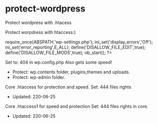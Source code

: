 # protect-wordpress
Protect wordpress with .htacess


Protect worpdress with htaccess:)

require_once(ABSPATH.'wp-settings.php');
ini_set('display_errors','Off');
ini_set('error_reporting',E_ALL);
define('DISALLOW_FILE_EDIT',true);
define('DISALLOW_FILE_MODS',true);
ob_start();
?>

Set to: 404 in wp.config.php Also gets some speed!


* Protect: wp.contents folder, plugins,themes and uploads.
* Protect: wp-admin folder.

Core .htaccess for protection and speed.  Set: 444 files rights
- Updated: 220-06-25

Core .htaccess1 for speed and protection  Set: 444 files rights
in core. 
- Updated: 220-06-25

